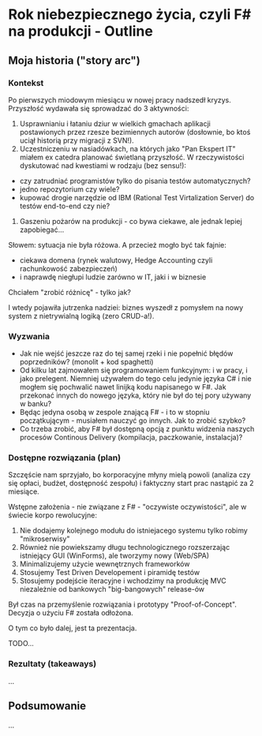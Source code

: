 ﻿# Rok niebezpiecznego życia, czyli F\# na produkcji - Outline

## Moja historia ("story arc")

### Kontekst

Po pierwszych miodowym miesiącu w nowej pracy nadszedł kryzys. Przyszłość wydawała się
sprowadzać do 3 aktywności:

1. Usprawnianiu i łataniu dziur w wielkich gmachach aplikacji postawionych przez rzesze bezimiennych autorów (dosłownie, bo ktoś uciął historią przy migracji z SVN!).
1. Uczestniczeniu w nasiadówkach, na których jako "Pan Ekspert IT" miałem ex catedra planować świetlaną przyszłość. W rzeczywistości dyskutować nad kwestiami w rodzaju (bez sensu!):
* czy zatrudniać programistów tylko do pisania testów automatycznych?
* jedno repozytorium czy wiele?
* kupować drogie narzędzie od IBM (Rational Test Virtalization Server) do testów end-to-end czy nie?
1. Gaszeniu pożarów na produkcji - co bywa ciekawe, ale jednak lepiej zapobiegać...

Słowem: sytuacja nie była różowa. A przecież mogło być tak fajnie:

* ciekawa domena (rynek walutowy, Hedge Accounting czyli rachunkowość zabezpieczeń)
* i naprawdę niegłupi ludzie zarówno w IT, jaki i w biznesie

Chciałem "zrobić różnicę" - tylko jak?

I wtedy pojawiła jutrzenka nadziei: biznes wyszedł z pomysłem na nowy system z nietrywialną logiką (zero CRUD-a!).

### Wyzwania

* Jak nie wejść jeszcze raz do tej samej rzeki i nie popełnić błędów poprzedników? (monolit + kod spaghetti)
* Od kilku lat zajmowałem się programowaniem funkcyjnym: i w pracy, i jako prelegent. Niemniej używałem do tego celu jedynie języka C# i nie mogłem się pochwalić nawet linijką kodu napisanego w F#. Jak przekonać innych do nowego języka, który nie był do tej pory używany w banku?
* Będąc jedyna osobą w zespole znającą F# - i to w stopniu początkującym - musiałem nauczyć go innych. Jak to zrobić szybko?
* Co trzeba zrobić, aby F# był dostępną opcją z punktu widzenia naszych procesów Continous Delivery (kompilacja, paczkowanie, instalacja)?

### Dostępne rozwiązania (plan)

Szczęście nam sprzyjało, bo korporacyjne młyny mielą powoli (analiza czy się opłaci, budżet, dostępność zespołu) i faktyczny start prac nastąpić za 2 miesiące.

Wstępne założenia - nie związane z F# - "oczywiste oczywistości", ale w świecie korpo rewolucyjne:

1. Nie dodajemy kolejnego modułu do istniejacego systemu tylko robimy "mikroserwisy"
1. Również nie powiekszamy długu technologicznego rozszerzając istniejący GUI (WinForms), ale tworzymy nowy (Web/SPA)
1. Minimalizujemy użycie wewnętrznych frameworków
1. Stosujemy Test Driven Developement i piramidę testów
1. Stosujemy podejście iteracyjne i wchodzimy na produkcję MVC niezależnie od bankowych "big-bangowych" release-ów

Był czas na przemyślenie rozwiązania i prototypy "Proof-of-Concept". Decyzja o użyciu F# została odłożona.

O tym co było dalej, jest ta prezentacja.

TODO...

### Rezultaty (takeaways)

...

## Podsumowanie

...
